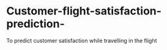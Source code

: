 # Customer-flight-satisfaction-prediction-
To predict customer satisfaction while travelling in the flight
